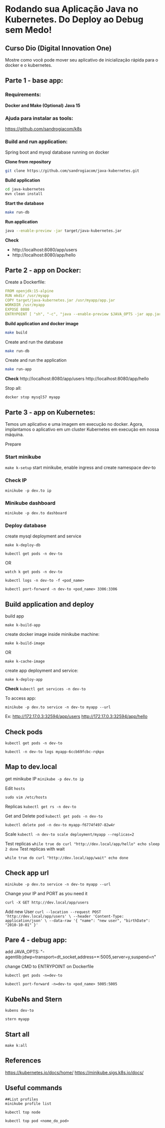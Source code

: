 # Rodando sua Aplicação Java no Kubernetes. Do Deploy ao Debug sem Medo!
## Curso Dio (Digital Innovation One)

Mostre como você pode mover seu aplicativo de inicialização rápida para o docker e o kubernetes.

## Parte 1 - base app:
### Requirements:
**Docker and Make (Optional)**
**Java 15**

### Ajuda para instalar as tools:
https://github.com/sandrogiacom/k8s

### Build and run application:
Spring boot and mysql database running on docker

**Clone from repository**
```bash
git clone https://github.com/sandrogiacom/java-kubernetes.git
```

**Build application**
```bash
cd java-kubernetes
mvn clean install
```

**Start the database**
```bash
make run-db
```

**Run application**
```bash
java --enable-preview -jar target/java-kubernetes.jar
```

**Check**
- http://localhost:8080/app/users
- http://localhost:8080/app/hello

## Parte 2 - app on Docker:

Create a Dockerfile:

```yaml
FROM openjdk:15-alpine
RUN mkdir /usr/myapp
COPY target/java-kubernetes.jar /usr/myapp/app.jar
WORKDIR /usr/myapp
EXPOSE 8080
ENTRYPOINT [ "sh", "-c", "java --enable-preview $JAVA_OPTS -jar app.jar" ]
```

**Build application and docker image**

```bash
make build
```

Create and run the database
```bash
make run-db
```

Create and run the application
```bash
make run-app
```

**Check**
http://localhost:8080/app/users
http://localhost:8080/app/hello

Stop all:

`
docker stop mysql57 myapp
`

## Parte 3 - app on Kubernetes:
Temos um aplicativo e uma imagem em execução no docker.
Agora, implantamos o aplicativo em um cluster Kubernetes em execução em nossa máquina.

Prepare
### Start minikube
`
make k-setup
`
 start minikube, enable ingress and create namespace dev-to

### Check IP
`
minikube -p dev.to ip
`

### Minikube dashboard
`
minikube -p dev.to dashboard
`

### Deploy database
create mysql deployment and service

`
make k-deploy-db
`

`
kubectl get pods -n dev-to
`

OR

`
watch k get pods -n dev-to
`


`
kubectl logs -n dev-to -f <pod_name>
`

`
kubectl port-forward -n dev-to <pod_name> 3306:3306
`

## Build application and deploy
build app

`
make k-build-app
` 

create docker image inside minikube machine:

`
make k-build-image
`

OR

`
make k-cache-image
`  

create app deployment and service:

`
make k-deploy-app
` 

**Check**
`
kubectl get services -n dev-to
`

To access app:

`
minikube -p dev.to service -n dev-to myapp --url
`

Ex:
http://172.17.0.3:32594/app/users
http://172.17.0.3:32594/app/hello

## Check pods
`
kubectl get pods -n dev-to
`

`
kubectl -n dev-to logs myapp-6ccb69fcbc-rqkpx
`

## Map to dev.local
get minikube IP
`
minikube -p dev.to ip
` 

Edit `hosts` 

`
sudo vim /etc/hosts
`

Replicas
`
kubectl get rs -n dev-to
`

Get and Delete pod
`
kubectl get pods -n dev-to
`

`
kubectl delete pod -n dev-to myapp-f6774f497-82w4r
`

Scale
`
kubectl -n dev-to scale deployment/myapp --replicas=2
`

Test replicas
`
while true
do curl "http://dev.local/app/hello"
echo
sleep 2
done
`
Test replicas with wait

`
while true
do curl "http://dev.local/app/wait"
echo
done
`

## Check app url
`minikube -p dev.to service -n dev-to myapp --url`

Change your IP and PORT as you need it

`
curl -X GET http://dev.local/app/users
`

Add new User
`
curl --location --request POST 'http://dev.local/app/users' \
--header 'Content-Type: application/json' \
--data-raw '{
    "name": "new user",
    "birthDate": "2010-10-01"
}'
`

## Pare 4 - debug app:
add   JAVA_OPTS: "-agentlib:jdwp=transport=dt_socket,address=*:5005,server=y,suspend=n"
 
change CMD to ENTRYPOINT on Dockerfile

`
kubectl get pods -n=dev-to
`

`
kubectl port-forward -n=dev-to <pod_name> 5005:5005
`

## KubeNs and Stern
`
kubens dev-to
`

`
stern myapp
` 

## Start all
`make k:all`


## References
https://kubernetes.io/docs/home/
https://minikube.sigs.k8s.io/docs/

## Useful commands
```
##List profiles
minikube profile list

kubectl top node

kubectl top pod <nome_do_pod>
```
